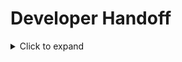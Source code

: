 # Developer Handoff
<details>
<summary>Click to expand</summary>

## Setup and Configuration
Step-by-step instructions for setting up and configuring the end-to-end solution.

The extralit system contain multiple microservices for managing the data storage, web servers and other processing services. The list of key components are:

- argilla-server: Contains the argilla web interface for data correction coupled with extralit server for data extraction services. This service is the main entry point for the data extraction pipeline.
- Postgres database: The main database for storing the extracted data and user accounts for the argilla-server.
- Elasticsearch: The search engine for the argilla-server to search and filter the data records.
- Minio: The file blob storage for storing the schemas, PDFs and intermediate model outputs.
- Weaviate: The vector database for storing the text and table sections in the paper.
- Langfuse: The LLM instrumentation service to trace and log the user's LLM data extraction queries.


### Install the Pre-requisites
These steps are required to set up infrastructure.

1. Install [Docker Desktop](https://docs.docker.com/get-docker/)
2. Install [Tilt](https://docs.tilt.dev/)

	This tools helps to manage the development environment and deploy services to Kubernetes by providing a single command to build, deploy, and monitor services. It automatically handles building, tagging, pushing, and pulling Docker images, along with live-updating for faster iterative development. It also provides a web interface to view logs of services and sets up port-forwarding to access the services from your workstation.
	
3. Install [kubectl](https://kubernetes.io/docs/tasks/tools/install-kubectl/)
4. Clone the `extralit-server` repository, checkout the `v0.2.0` tag, and build the python package and the frontend webserver: 

```bash
# Ensure you have git client version >= v2.45.1
git clone --recurse-submodules https://github.com/extralit/extralit-server
cd extralit-server
git fetch --tags
git checkout tags/v0.2.0
sh scripts/build_distribution.sh
```
5. Setup the Kubernetes cluster
<details>
<summary>Setting up a Local `kind` Kubernetes Cluster for development</summary>

If setting up a local Kubernetes cluster, you will need to install:

- Install [kind](https://kind.sigs.k8s.io/docs/user/quick-start/#installation)
- Install [ctlptl](https://github.com/tilt-dev/ctlptl/tree/main#how-do-i-install-it)

Then, create a `kind` cluster and set up the local docker registry

```bash
ctlptl create registry ctlptl-registry --port=5005
ctlptl create cluster {cluster_name} --registry=ctlptl-registry
```

Apply these config to mount a local directory to the kind cluster for storage persistence of the postgres, elasticsearch, minio, and weaviate services. This replaces the hard-coded storage class `k8s-storage-policy` in the various .yaml files to use the local storage. You should change the `/tmp/kind-volumes/` path specified in the `k8s/kind/kind-config.yaml` file, and `mkdir` and `chmod` with proper permissions to allow the `kind` cluster to mount the directory. 

```bash
# In the extralit-server repository root directory
ctlptl apply -f k8s/kind/kind-config.yaml
kubectl --context kind-kind taint node kind-control-plane node-role.kubernetes.io/control-plane:NoSchedule-
```

> :information_source: **INFO:** When using the kind cluster context, Tilt will automatically apply the `k8s/kind/tilt-local-dev-kind-storage-policy.yaml` which creates a `k8s-storage-policy` storage class in the Kind cluster to store data mounted in local storage. All the K8s yaml files were hard coded with the `k8s-storage-policy` storage class.
</details>

Import your Kubeconfig credentials from VMWare K8s deployment `{cluster_context}` in the `LLM Project`.

Select the K8s cluster
```bash
kubectl config set-cluster {cluster_name}
kubectl config use-context {cluster_context}
```

### Setting up services on the Kubernetes Cluster and setup the development tools

Environment variables for Tilt to deploy the services on the Kubernetes cluster:
- `ENV`: Set to `dev` for local development and `prod` for production deployment. When `ENV=dev`, the services will be hot-reloaded with code changes in the `extralit-server` repository.
- `NAMESPACE`: The Kubernetes namespace to deploy *all* the services.
- `DOCKER_REPO`: The Docker repository url to push the images to and for pods to pull images from. Set `localhost:5005` if deployed locally to kind cluster.
- `CLUSTER_CONTEXT`: The Kubernetes cluster context to deploy the services, e.g. `{cluster_context}`.

1. Create a new namespace if it doesn't exist

```bash
kubectl create ns {NAMESPACE}
```

2. Configure the services in the `k8s/` directory and setup the secrets. 

Review the [Tiltfile](https://github.com/extralit/extralit-server/blob/main/Tiltfile) for the services and their dependencies. 

Set up the secrets containing API keys and other variables, which are required by certain services. The secrets are used to store the database credentials, API keys, and other sensitive information.

```bash
# From this repo's root directory
kubectl apply -f extralit-secrets.yaml -n {NAMESPACE}
kubectl apply -f langfuse-secrets.yaml -n {NAMESPACE}
kubectl apply -f weaviate-api-keys.yaml -n {NAMESPACE}
```

3. Start K8s deployment with Tilt and deploy the services. You will need to configure the services according to your specific cluster setup. The namespace JT deployed on was `argilla-dev`, the cluster context was `{cluster_context}`, and the `ENV` was set to `dev` to enable live-reload of the servers.

```bash
# At extralit-server repository root directory
ENV={ENV} DOCKER_REPO={DOCKER_REPO} tilt up --namespace {NAMESPACE} --context {CLUSTER_CONTEXT}
```

<details>
<summary>:warning: If you're deploying on a local kind cluster, there might be issues with PVs</summary>

Due to the issue with PVC not matching with PVs, you may need to iteratively enable certain services in order to deploy, before running `tilt up` for all services. 

```bash
ENV=dev DOCKER_REPO=localhost:5005 tilt up --namespace {NAMESPACE} --context {CLUSTER_CONTEXT} elasticsearch
ENV=dev DOCKER_REPO=localhost:5005 tilt up --namespace {NAMESPACE} --context {CLUSTER_CONTEXT} main-db
ENV=dev DOCKER_REPO=localhost:5005 tilt up --namespace {NAMESPACE} --context {CLUSTER_CONTEXT} minio
ENV=dev DOCKER_REPO=localhost:5005 tilt up --namespace {NAMESPACE} --context {CLUSTER_CONTEXT} weaviate

ENV=dev DOCKER_REPO=localhost:5005 tilt up --namespace {NAMESPACE} --context {CLUSTER_CONTEXT}
```
</details>



Go to `localhost:10350` to view the Tilt web interface. While tilt is running, any changes to `extralit-server` code, e.g. k8s yamls, helm values, and source code, will be automatically detected and the services will be reloaded. This is useful for development and debugging, but can be problematic when you are pulling changes from the repository, causing many services to rebuild unnecessarily. In that case, you can stop the Tilt process and restart it.


4. Set up user accounts: 

On a fresh install, the [start_argilla_server.sh](https://github.com/extralit/extralit-server/blob/main/docker/server/scripts/start_argilla_server.sh) script runs to create the Postgres database and user accounts, and migrations to set up the database schema. Importantly, it defines the `ARGILLA_DATABASE_URL` envvar and other envvars from K8s yaml configs that the Argilla server uses to connect to the database. The `argilla_server` CLI need these envvars to create user accounts, or reindex the ElasticSearch services (when needed).

User credentials are stored in the [users.yml](config/users.yaml) file in the `config` directory. The `argilla_server` CLI tool can be used is used to manage user accounts and permissions.

```bash
ARGILLA_DATABASE_URL=postgresql+asyncpg://postgres:$POSTGRES_PASSWORD@$POSTGRES_HOST/postgres \
ARGILLA_LOCAL_AUTH_USERS_DB_FILE=path/to/users.yaml \
argilla_server database users migrate
```

5. Run the [argilla web frontend](https://github.com/extralit/extralit) locally. 

First, check the public IP of the `argilla-server` service on K8s and set the `API_BASE_URL` environment variable to the IP address. Then, run the frontend server.

```bash
# At extralit-server repository root directory
cd argilla/argilla-frontend
npm install
API_BASE_URL=http://path.to.server npm run dev
```

6. Update the frontend webserver with the latest changes.

Access the Argilla web interface at `localhost:3000` with live-reloaded code changes.
When you want to update changes of the front-end webserver, run
```bash
# At extralit-server repository root directory
sh scripts/build_frontend.sh # builds the latest changes to `src/argilla_server/static` and optionally run unit tests
```

Finally, trigger a rebuild of the `argilla-server-deployment` resource with the ↻ button in the Tilt web interface.

7. Update the backend webserver with the latest changes.

When you change the backend code at `src/argilla_server/` or `src/extralit/`, the changes are automatically live-updated to the docker container running the backend server when `ENV=dev`, which enables live reloading in the uvicorn servers serving the FastAPI apps. If you do not see the changes, you can manually trigger a rebuild of the `argilla-server-deployment` and `extralit-server` resource with the ↻ button in the Tilt web interface. 

## Troubleshooting

### Persistent Volume & storage clases
The services are configured to use persistent volumes (PVs) to store data, such as the Postgres database, Elasticsearch data, Minio files, and Weaviate vector embeddings. The PVs are created with a storage class, which currently is hard-coded to `k8s-storage-policy`. The storage class is defined in the K8s yaml files for each service, such as `main-db`, `elasticsearch`, `minio`, and `weaviate`. 

However these issues can arise:
- The PVs are not available when the services are deployed, causing the services to fail to start. This especially happens on the `kind` cluster, the PV were not created automatically before the service is deployed, so the `k8s/kind/tilt-local-dev-kind-storage-policy.yaml` file has to manually create the PV. 
- Some Persistent Volume Claim (PVC) may bound to the incorrect PV, depending on the order they were created, causing issues where the expected storage path doesn't match requirements of the . You may check the `uncategorized` resource under `unlabeled` in the Tilt web interface to see if the PVs were created, or restart this resource to recreate the PVs, but it doesn't always fix it. Sometimes `rm -rf /tmp/kind-volumes/` and restarting the `kind` cluster is needed for redeployment of elasticsearch and postgres.
- Many of the Persistent Volume definitions were initially setup with a modest size, 4Gi to 9Gi. This will need to be resized to support higher data storage requirements.

### Deployment
Check the Tilt web interface for services that are not green in deployment status. Services that often fail to deploy when the cluster restarts or the pods are restarted are:
- `elasticsearch`: This helm chart often fails to redeploy due to the `elasticsearch-master-0` worker pod not being able reach green status due to issues with the data-shards in the persistent volume when the deployment restart. This can be fixed by deleting the `elasticsearch-master-0` pod, the `elasticsearch-master-elasticsearch-master-0` PVC and PV and allowing it to recreate a new database.
- `main-db` Postgres: This service can fail to redeploy due to the `main-db-0` pod not being able to mount the original persistent volume when the helm chart is redeployed, because it generated a new random password that was different from the original password. Fix it by changing the `posgres-password` to original password in the `main-db` K8s secret.

### Data persistence
- `elasticsearch`: Same issue described above causes the data index to be lost when the `elasticsearch-master-0` pod is recreated. The data index can be restored with persistent data in the `main-db` Postgres database by reindexing the data with the `argilla_server` CLI tool, see [check_search_engine.sh](https://github.com/extralit/extralit-server/blob/main/docker/server/scripts/check_search_engine.sh).
- `minio`: As a standalone pod in the K8s cluster for file blob storage, the Minio service is not automatically backed up. The data in the Minio bucket can be lost if the pod is deleted or the cluster fails in anyway. The data can be restored by re-uploading the data to the Minio bucket.


## Future Development for the handoff team
The project is still in the alpha development version, with only core data extraction functionalities as working prototypes, many services not production-ready, and several missing features to make it an end-to-end platform. I would recommend the following areas for future development to address the Troubleshooting issues described above:

### Data persistence
- [ ] Minio data persistence: use a cloud storage service like AWS S3 to store the extracted data files, or deploy the more stable `minio-operator` with data backup functionalities.
- [ ] Weaviate vectordb data persistence: Configure backup providers at [weaviate-helm.yaml](https://github.com/extralit/extralit-server/blob/main/k8s/helm/weaviate-helm.yaml) for the Weaviate service to backup/restore the vector embeddings of the document segments.
- [ ] `main-db` Postgres data persistence: 
Currently data are manually backed up with snapshots stored at a [OneDrive folder](#) using TablePlus, and manually restored with `pg_restore path/to/backup.dump -U postgres -W -d postgres -h localhost -p 5432 --clean`. 
- [ ] `elasticsearch` data persistence: Since the data index can be easily regenerated, it is not a high priority to backup the data. However, it is recommended to reconfigure the [elasticsearch-helm.yaml](https://github.com/extralit/extralit-server/blob/main/k8s/helm/elasticsearch-helm.yaml) to fix the issue with the `elasticsearch-master-0` pod not being able to mount the data shards stored in persistent volume when the deployment is redeployed.

### Data storage configurations
- [ ] Storage size requirements: many services are currently configured with default storage sizes, which may not be sufficient for production use. Configure the storage sizes for the `main-db` Postgres, `elasticsearch`, `minio`, and `weaviate` services to meet the data storage requirements. There are potentially data loss issues when the PVs are resized, especially for the `elasticsearch` service.
- [ ] Custom k8s storage classes: Configure custom storage classes for the `main-db` Postgres, `elasticsearch`, `minio`, and `weaviate` services to ensure that persistent volumes use `k8s-storage-policy` when deployed on VMWare K8s. This is currently hard-coded in the .yaml files listed above, and JT will soon provide a more flexible way to configure the custom storage classes using [Tilt configs](https://docs.tilt.dev/tiltfile_config#examples) on extralit open-source.


### Data extraction pipeline
The data extraction pipeline is currently not fully automated, requiring manual steps required to move data between services by running the notebooks. The following features are missing to make the data extraction pipeline fully automated:
- [ ] Integrating with a reference manager (e.g. Mendeley) to generate a reference table and add PDFs the argilla-server database. There is no feature to do this automatically, or to update the reference table with new PDFs.
- [ ] PDF Preprocessing service: The PDFs are not automatically processed and the table structure extraction need to run computationally intensive algorithms. The `pdf-preprocessing` service is not yet implemented or integrated with the `argilla-server` service.
- [ ] Data movements to and from the Argilla records: The data extracted from the PDFs are not automatically moved to the Argilla records. The submited Argilla records for table correction at the PDF preprocessing step are not automatically moved to the Weaviate database.


### Unfinished features for extralit open-source
The items above are features which were originally planned for this project but were not develop due to time constraints. JT will be working on several solutions for an automated data pipeline or workflow orchestrator to manage the data extraction pipeline in incoming v0.3.0 version releases. The following features are deemed necessary for the project to be production-ready:
- [ ] Documentation site
- [ ] Workflow orchestrator and automated data extraction pipeline
- [ ] Reference manager integration
- [ ] PDF Preprocessing service
- [ ] Extralit command-line interface tool for data export
- [ ] Data extraction schema editor in the web interface
- [ ] Test coverage and Github Actions CI/CD pipeline

Please feel free to reach out to the [extralit open-source Slack channel](https://join.slack.com/t/extralit/shared_invite/zt-2kt8t12r7-uFj0bZ5SPAOhRFkxP7ZQaQ) for any questions, issues, or to collaborate on the development roadmap of the project.
</details>
